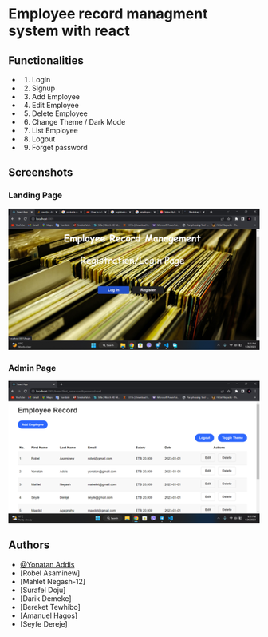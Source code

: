 # Employee record managment system with react

## Functionalities

- 1. Login
- 2. Signup
- 3. Add Employee
- 4. Edit Employee
- 5. Delete Employee
- 6. Change Theme / Dark Mode
- 7. List Employee
- 8. Logout
- 9. Forget password

## Screenshots

### Landing Page

![Screenshot](landpage.png)
### Admin Page

![Screenshot](adminpage.png)

## Authors

- [@Yonatan Addis](https://github.com/Biyuktul)
- [Robel Asaminew]
- [Mahlet Negash-12]
- [Surafel Doju]
- [Darik Demeke]
- [Bereket Tewhibo]
- [Amanuel Hagos]
- [Seyfe Dereje]
